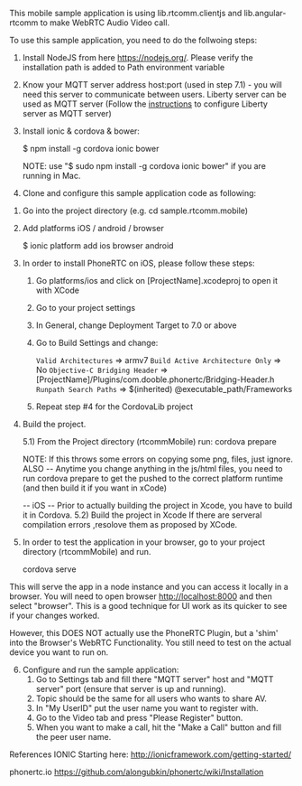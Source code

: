  This mobile sample application is using lib.rtcomm.clientjs and lib.angular-rtcomm to make WebRTC Audio Video call.

To use this sample application, you need to do the follwoing steps:

1. Install NodeJS from here https://nodejs.org/. Please verify the installation path is added to Path environment variable

2. Know your MQTT server address host:port (used in step 7.1) - you will need this server to communicate between users. Liberty server can be used as MQTT server (Follow the [instructions](http://www-01.ibm.com/support/knowledgecenter/was_beta_liberty/com.ibm.websphere.wlp.nd.multiplatform.doc/ae/twlp_config_rtcomm.html) to configure Liberty server as MQTT server)

3. Install ionic & cordova & bower:

      $  npm install -g cordova ionic bower
      
      
      NOTE: use "$ sudo npm install -g cordova ionic bower" if you are running in Mac.
  
4. Clone and configure this sample application code as following:
 
  1) Go into the project directory   (e.g. cd sample.rtcomm.mobile)

  2) Add platforms iOS / android / browser

      $  ionic platform add ios browser android

  3) In order to install PhoneRTC on iOS, please follow these steps:

      1. Go platforms/ios and click on [ProjectName].xcodeproj to open it with XCode 
      2. Go to your project settings 
      3. In General, change Deployment Target to 7.0 or above 
      4. Go to Build Settings and change:

          `Valid Architectures` => armv7
          `Build Active Architecture Only` => No
          `Objective-C Bridging Header` =>
              [ProjectName]/Plugins/com.dooble.phonertc/Bridging-Header.h
          `Runpath Search Paths` =>
              $(inherited) @executable_path/Frameworks
      5. Repeat step #4 for the CordovaLib project

  4) Build the project.

      5.1) From the Project directory (rtcommMobile) run:
        cordova prepare
  
      NOTE: If this throws some errors on copying some png, files, just ignore.
      ALSO -- Anytime you change anything in the js/html files, you need to run cordova prepare to get the 
      pushed to the correct platform runtime (and then build it if you want in xCode)

      -- iOS -- Prior to actually building the project in Xcode, you have to build it in Cordova.
      5.2) Build the project in Xcode
      If there are serveral compilation errors ,resolove them as proposed by XCode.

  5) In order to test the application in your browser, go to your project directory (rtcommMobile) and run.

      cordova serve
 
   This will serve the app in a node instance and you can access it locally in a browser. You will need to open browser [http://localhost:8000](http://localhost:8000)  and then select "browser".
   This is a good technique for UI work as its quicker to see if your changes worked.

   However, this DOES NOT actually use the PhoneRTC Plugin, but a 'shim' into the Browser's 
   WebRTC Functionality. You still need to test on the actual device you want to run on.
   
   6) Configure and run the sample application:
      1. Go to Settings tab and fill there "MQTT server" host and "MQTT server" port (ensure that server is up and running).
      2. Topic should be the same for all users who wants to share AV.
      3. In "My UserID" put the user name you want to register with.
      4. Go to the Video tab and press "Please Register" button.
      5. When you want to make a call, hit the "Make a Call" button and fill the peer user name.
      

References
IONIC
Starting here: http://ionicframework.com/getting-started/

phonertc.io
https://github.com/alongubkin/phonertc/wiki/Installation

